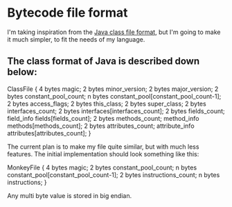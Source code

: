 # Bytecode file format
I'm taking inspiration from the [Java class file format](https://docs.oracle.com/javase/specs/jvms/se7/html/jvms-4.html),
but I'm going to make it much simpler, to fit the needs of my language.

## The class format of Java is described down below:
ClassFile {
    4 bytes        magic;
    2 bytes        minor_version;
    2 bytes        major_version;
    2 bytes        constant_pool_count;
    n bytes        constant_pool[constant_pool_count-1];
    2 bytes        access_flags;
    2 bytes        this_class;
    2 bytes        super_class;
    2 bytes        interfaces_count;
    2 bytes        interfaces[interfaces_count];
    2 bytes        fields_count;
    field_info     fields[fields_count];
    2 bytes        methods_count;
    method_info    methods[methods_count];
    2 bytes        attributes_count;
    attribute_info attributes[attributes_count];
}

The current plan is to make my file quite similar, but with much less features.
The initial implementation should look something like this:

MonkeyFile {
    4 bytes        magic;
    2 bytes        constant_pool_count;
    n bytes        constant_pool[constant_pool_count-1];
    2 bytes        instructions_count;
    n bytes        instructions;
}

Any multi byte value is stored in big endian.
